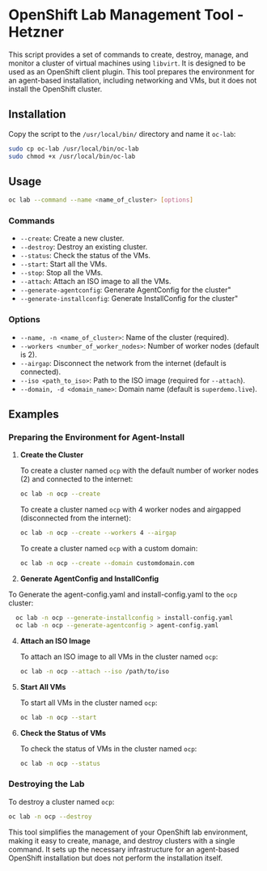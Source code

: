 # OpenShift Lab Management Tool - Hetzner

This script provides a set of commands to create, destroy, manage, and monitor a cluster of virtual machines using `libvirt`. It is designed to be used as an OpenShift client plugin. This tool prepares the environment for an agent-based installation, including networking and VMs, but it does not install the OpenShift cluster.

## Installation

Copy the script to the `/usr/local/bin/` directory and name it `oc-lab`:

```bash
sudo cp oc-lab /usr/local/bin/oc-lab
sudo chmod +x /usr/local/bin/oc-lab
```

## Usage

```bash
oc lab --command --name <name_of_cluster> [options]
```

### Commands

- `--create`: Create a new cluster.
- `--destroy`: Destroy an existing cluster.
- `--status`: Check the status of the VMs.
- `--start`: Start all the VMs.
- `--stop`: Stop all the VMs.
- `--attach`: Attach an ISO image to all the VMs.
- `--generate-agentconfig`: Generate AgentConfig for the cluster"
- `--generate-installconfig`: Generate InstallConfig for the cluster"

### Options

- `--name, -n <name_of_cluster>`: Name of the cluster (required).
- `--workers <number_of_worker_nodes>`: Number of worker nodes (default is 2).
- `--airgap`: Disconnect the network from the internet (default is connected).
- `--iso <path_to_iso>`: Path to the ISO image (required for `--attach`).
- `--domain, -d <domain_name>`: Domain name (default is `superdemo.live`).

## Examples

### Preparing the Environment for Agent-Install

1. **Create the Cluster**

   To create a cluster named `ocp` with the default number of worker nodes (2) and connected to the internet:

   ```bash
   oc lab -n ocp --create
   ```

   To create a cluster named `ocp` with 4 worker nodes and airgapped (disconnected from the internet):

   ```bash
   oc lab -n ocp --create --workers 4 --airgap
   ```

   To create a cluster named `ocp` with a custom domain:

   ```bash
   oc lab -n ocp --create --domain customdomain.com
   ```

2. **Generate AgentConfig and InstallConfig**

  To Generate the agent-config.yaml and install-config.yaml to the `ocp` cluster:
  
 ```bash
   oc lab -n ocp --generate-installconfig > install-config.yaml
   oc lab -n ocp --generate-agentconfig > agent-config.yaml
 ```

4. **Attach an ISO Image**

   To attach an ISO image to all VMs in the cluster named `ocp`:

   ```bash
   oc lab -n ocp --attach --iso /path/to/iso
   ```

3. **Start All VMs**

   To start all VMs in the cluster named `ocp`:

   ```bash
   oc lab -n ocp --start
   ```

4. **Check the Status of VMs**

   To check the status of VMs in the cluster named `ocp`:

   ```bash
   oc lab -n ocp --status
   ```

### Destroying the Lab

To destroy a cluster named `ocp`:

```bash
oc lab -n ocp --destroy
```

This tool simplifies the management of your OpenShift lab environment, making it easy to create, manage, and destroy clusters with a single command. It sets up the necessary infrastructure for an agent-based OpenShift installation but does not perform the installation itself.
